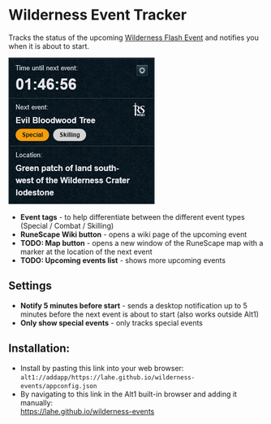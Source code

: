 # Wilderness Event Tracker

Tracks the status of the upcoming [Wilderness Flash Event](https://runescape.wiki/w/Wilderness_Flash_Events) and
notifies you when it is about to start.

![wilderness-events](/public/wildtracker.png)

- **Event tags** - to help differentiate between the different event types (Special / Combat / Skilling)
- **RuneScape Wiki button** - opens a wiki page of the upcoming event
- **TODO: Map button** - opens a new window of the RuneScape map with a marker at the location of the next event
- **TODO: Upcoming events list** - shows more upcoming events

## Settings

- **Notify 5 minutes before start** - sends a desktop notification up to 5 minutes before the next event is about to
  start (also works outside Alt1)
- **Only show special events** - only tracks special events

## Installation:

- Install by pasting this link into your web browser:  
  `alt1://addapp/https://lahe.github.io/wilderness-events/appconfig.json`
- By navigating to this link in the Alt1 built-in browser and adding it manually:  
  https://lahe.github.io/wilderness-events
